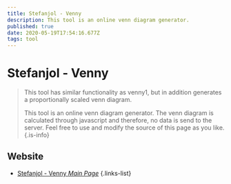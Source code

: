 ```yaml
---
title: Stefanjol - Venny
description: This tool is an online venn diagram generator.
published: true
date: 2020-05-19T17:54:16.677Z
tags: tool
---
```


# Stefanjol - Venny

> This tool has similar functionality as venny1, but in addition generates a proportionally scaled venn diagram.
>
> This tool is an online venn diagram generator. The venn diagram is calculated through javascript and therefore, no data is send to the server. Feel free to use and modify the source of this page as you like.
{.is-info}

 

## Website 

- [Stefanjol - Venny *Main Page*](https://www.stefanjol.nl/venny)
 {.links-list}

 